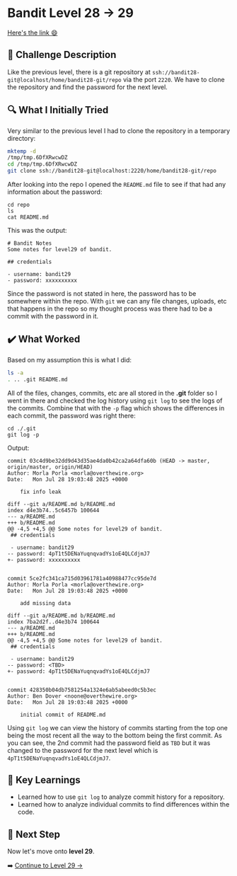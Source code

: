 # Bandit Level 28 → 29
[Here's the link 😄](https://overthewire.org/wargames/bandit/bandit29.html)

## 📝 **Challenge Description**  
Like the previous level, there is a git repository at `ssh://bandit28-git@localhost/home/bandit28-git/repo` via the port `2220`. We have to clone the repository and find the password for the next level.

## 🔍 **What I Initially Tried**  
Very similar to the previous level I had to clone the repository in a temporary directory:
```bash
mktemp -d
/tmp/tmp.6DfXRwcwDZ
cd /tmp/tmp.6DfXRwcwDZ
git clone ssh://bandit28-git@localhost:2220/home/bandit28-git/repo
```

After looking into the repo I opened the `README.md` file to see if that had any information about the password:
```
cd repo
ls
cat README.md
```
This was the output:
```
# Bandit Notes
Some notes for level29 of bandit.

## credentials

- username: bandit29
- password: xxxxxxxxxx
```
Since the password is not stated in here, the password has to be somewhere within the repo. With `git` we can any file changes, uploads, etc that happens in the repo so my thought process was there had to be a commit with the password in it. 
## ✔️ What Worked
Based on my assumption this is what I did:
```bash
ls -a
. .. .git README.md
```
All of the files, changes, commits, etc are all stored in the **.git** folder so I went in there and checked the log history using `git log` to see the logs of the commits. Combine that with the `-p` flag which shows the differences in each commit, the password was right there:
```
cd ./.git
git log -p
```
Output:
```
commit 03c4d9be32dd9d43d35ae4da0b42ca2a64dfa60b (HEAD -> master, origin/master, origin/HEAD)
Author: Morla Porla <morla@overthewire.org>
Date:   Mon Jul 28 19:03:48 2025 +0000

    fix info leak

diff --git a/README.md b/README.md
index d4e3b74..5c6457b 100644
--- a/README.md
+++ b/README.md
@@ -4,5 +4,5 @@ Some notes for level29 of bandit.
 ## credentials

 - username: bandit29
-- password: 4pT1t5DENaYuqnqvadYs1oE4QLCdjmJ7
+- password: xxxxxxxxxx


commit 5ce2fc341ca715d03961781a40988477cc95de7d
Author: Morla Porla <morla@overthewire.org>
Date:   Mon Jul 28 19:03:48 2025 +0000

    add missing data

diff --git a/README.md b/README.md
index 7ba2d2f..d4e3b74 100644
--- a/README.md
+++ b/README.md
@@ -4,5 +4,5 @@ Some notes for level29 of bandit.
 ## credentials

 - username: bandit29
-- password: <TBD>
+- password: 4pT1t5DENaYuqnqvadYs1oE4QLCdjmJ7


commit 428350b04db7581254a1324e6ab5abeed0c5b3ec
Author: Ben Dover <noone@overthewire.org>
Date:   Mon Jul 28 19:03:48 2025 +0000

    initial commit of README.md
```
Using `git log` we can view the history of commits starting from the top one being the most recent all the way to the bottom being the first commit. As you can see, the 2nd commit had the password field as `TBD` but it was changed to the password for the next level which is `4pT1t5DENaYuqnqvadYs1oE4QLCdjmJ7`.




## 🧠 Key Learnings
- Learned how to use `git log` to analyze commit history for a repository.
- Learned how to analyze individual commits to find differences within the code. 




## 🔐 Next Step
Now let's move onto **level 29**. 

➡️ [Continue to Level 29 →](https://github.com/aminuzz/Bandit-CTF-Journey/blob/main/level%2029.md)
